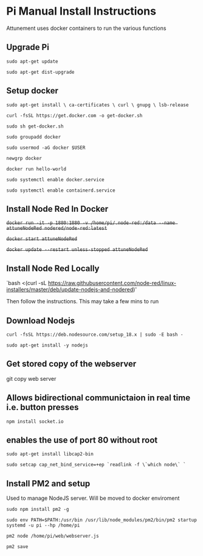 # Pi Manual Install Instructions
Attunement uses docker containers to run the various functions

## Upgrade Pi
`sudo apt-get update`

`sudo apt-get dist-upgrade`

## Setup docker
`sudo apt-get install \
    ca-certificates \
    curl \
    gnupg \
    lsb-release`
    
`curl -fsSL https://get.docker.com -o get-docker.sh`

`sudo sh get-docker.sh`

`sudo groupadd docker`

`sudo usermod -aG docker $USER`

`newgrp docker`

`docker run hello-world`

`sudo systemctl enable docker.service`

`sudo systemctl enable containerd.service`


## Install Node Red In Docker

~~`docker run -it -p 1880:1880 -v /home/pi/.node-red:/data --name attuneNodeRed nodered/node-red:latest`~~

~~`docker start attuneNodeRed`~~

~~`docker update --restart unless-stopped attuneNodeRed`~~

## Install Node Red Locally

`bash <(curl -sL https://raw.githubusercontent.com/node-red/linux-installers/master/deb/update-nodejs-and-nodered)'

Then follow the instructions. This may take a few mins to run


## Download Nodejs
`curl -fsSL https://deb.nodesource.com/setup_18.x | sudo -E bash -`

`sudo apt-get install -y nodejs`


## Get stored copy of the webserver
git copy web server

## Allows bidirectional communictaion in real time i.e. button presses
`npm install socket.io`


## enables the use of port 80 without root
`sudo apt-get install libcap2-bin`

``sudo setcap cap_net_bind_service=+ep `readlink -f \`which node\` ` ``


## Install PM2 and setup
Used to manage NodeJS server. Will be moved to docker enviroment

`sudo npm install pm2 -g`

`sudo env PATH=$PATH:/usr/bin /usr/lib/node_modules/pm2/bin/pm2 startup systemd -u pi --hp /home/pi`

`pm2 node /home/pi/web/webserver.js`

`pm2 save`

